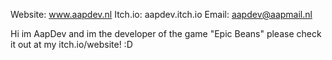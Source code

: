 Website: www.aapdev.nl
Itch.io: aapdev.itch.io
Email: aapdev@aapmail.nl

Hi im AapDev and im the developer of the game "Epic Beans" please check it out at my itch.io/website! :D
